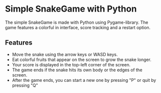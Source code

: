 # Simple SnakeGame with Python

The simple SnakeGame is made with Python using Pygame-library. The game features a colorful in interface, score tracking and a restart option. 

## Features
- Move the snake using the arrow keys or WASD keys.
- Eat colorful fruits that appear on the screen to grow the snake longer.
- Your score is displayed in the top-left corner of the screen.
- The game ends if the snake hits its own body or the edges of the screen.
- After the game ends, you can start a new one by pressing "P" or quit by pressing "Q"

